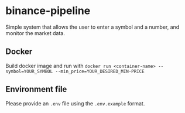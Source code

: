 # binance-pipeline
Simple system that allows the user to enter a symbol and a number, and monitor the market data.

## Docker
Build docker image and run with `docker run <container-name> --symbol=YOUR_SYMBOL --min_price=YOUR_DESIRED_MIN-PRICE`

## Environment file
Please provide an `.env` file using the `.env.example` format.


